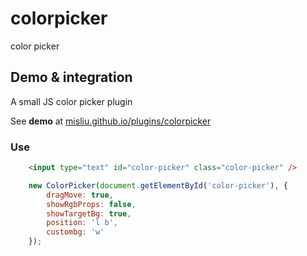 # colorpicker
color picker

## Demo & integration

A small JS color picker plugin

See **demo** at [misliu.github.io/plugins/colorpicker](http://misliu.github.io/plugins/colorpicker)

### Use

```html
    <input type="text" id="color-picker" class="color-picker" />
``` 

```javascript
    new ColorPicker(document.getElementById('color-picker'), {
        dragMove: true,
        showRgbProps: false,
        showTargetBg: true,
        position: 'l b',
        custombg: 'w'
    });
```